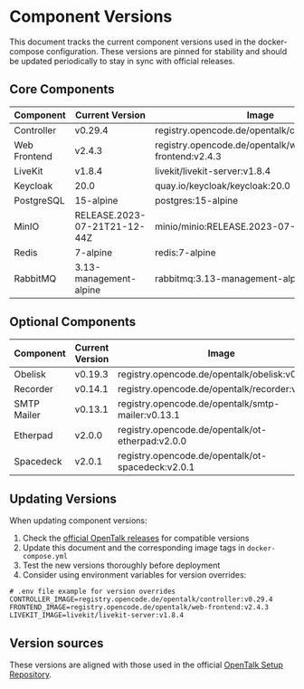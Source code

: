 # Component Versions

This document tracks the current component versions used in the docker-compose configuration. These versions are pinned for stability and should be updated periodically to stay in sync with official releases.

## Core Components

| Component     | Current Version | Image |
|---------------|-----------------|-------|
| Controller    | v0.29.4         | registry.opencode.de/opentalk/controller:v0.29.4 |
| Web Frontend  | v2.4.3          | registry.opencode.de/opentalk/web-frontend:v2.4.3 |
| LiveKit       | v1.8.4          | livekit/livekit-server:v1.8.4 |
| Keycloak      | 20.0            | quay.io/keycloak/keycloak:20.0 |
| PostgreSQL    | 15-alpine       | postgres:15-alpine |
| MinIO         | RELEASE.2023-07-21T21-12-44Z | minio/minio:RELEASE.2023-07-21T21-12-44Z |
| Redis         | 7-alpine        | redis:7-alpine |
| RabbitMQ      | 3.13-management-alpine | rabbitmq:3.13-management-alpine |

## Optional Components

| Component     | Current Version | Image |
|---------------|-----------------|-------|
| Obelisk       | v0.19.3         | registry.opencode.de/opentalk/obelisk:v0.19.3 |
| Recorder      | v0.14.1         | registry.opencode.de/opentalk/recorder:v0.14.1 |
| SMTP Mailer   | v0.13.1         | registry.opencode.de/opentalk/smtp-mailer:v0.13.1 |
| Etherpad      | v2.0.0          | registry.opencode.de/opentalk/ot-etherpad:v2.0.0 |
| Spacedeck     | v2.0.1          | registry.opencode.de/opentalk/ot-spacedeck:v2.0.1 |

## Updating Versions

When updating component versions:

1. Check the [official OpenTalk releases](https://docs.opentalk.eu/releases/) for compatible versions
2. Update this document and the corresponding image tags in `docker-compose.yml`
3. Test the new versions thoroughly before deployment
4. Consider using environment variables for version overrides:

```dotenv
# .env file example for version overrides
CONTROLLER_IMAGE=registry.opencode.de/opentalk/controller:v0.29.4
FRONTEND_IMAGE=registry.opencode.de/opentalk/web-frontend:v2.4.3
LIVEKIT_IMAGE=livekit/livekit-server:v1.8.4
```

## Version sources

These versions are aligned with those used in the official [OpenTalk Setup Repository](https://gitlab.opencode.de/opentalk/ot-setup).